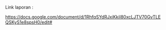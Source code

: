 Link laporan :

https://docs.google.com/document/d/1RhfqSYdRJxiKkiI80xcLJTV70GvTLEQSKyS1e8spsH0/edit#
